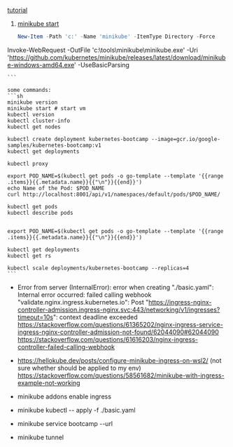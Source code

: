 [tutorial](https://kubernetes.io/docs/tutorials/)  

1. [minikube start](https://minikube.sigs.k8s.io/docs/start/)  
    ```powershell
    New-Item -Path 'c:' -Name 'minikube' -ItemType Directory -Force
Invoke-WebRequest -OutFile 'c:\tools\minikube\minikube.exe' -Uri 'https://github.com/kubernetes/minikube/releases/latest/download/minikube-windows-amd64.exe' -UseBasicParsing

    ```
    
    some commands:  
    ```sh
    minikube version
    minikube start # start vm
    kubectl version
    kubectl cluster-info
    kubectl get nodes
    
    kubectl create deployment kubernetes-bootcamp --image=gcr.io/google-samples/kubernetes-bootcamp:v1
    kubectl get deployments
    
    kubectl proxy
    
    export POD_NAME=$(kubectl get pods -o go-template --template '{{range .items}}{{.metadata.name}}{{"\n"}}{{end}}')
    echo Name of the Pod: $POD_NAME
    curl http://localhost:8001/api/v1/namespaces/default/pods/$POD_NAME/
    
    kubectl get pods
    kubectl describe pods
    
    
    export POD_NAME=$(kubectl get pods -o go-template --template '{{range .items}}{{.metadata.name}}{{"\n"}}{{end}}')
    
    kubectl get deployments
    kubectl get rs
    
    kubectl scale deployments/kubernetes-bootcamp --replicas=4
    ```
    
    
- Error from server (InternalError): error when creating "./basic.yaml": Internal error occurred: failed calling webhook "validate.nginx.ingress.kubernetes.io": Post "https://ingress-nginx-controller-admission.ingress-nginx.svc:443/networking/v1/ingresses?timeout=10s": context deadline exceeded  
	https://stackoverflow.com/questions/61365202/nginx-ingress-service-ingress-nginx-controller-admission-not-found/62044090#62044090  
	https://stackoverflow.com/questions/61616203/nginx-ingress-controller-failed-calling-webhook

- https://hellokube.dev/posts/configure-minikube-ingress-on-wsl2/    (not sure whether should be applied to my env)
	https://stackoverflow.com/questions/58561682/minikube-with-ingress-example-not-working  

- minikube addons enable ingress
- minikube kubectl -- apply -f ./basic.yaml 
- minikube service bootcamp --url  
- minikube tunnel  